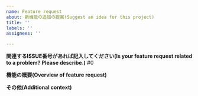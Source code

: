 ```yaml
---
name: Feature request
about: 新機能の追加の提案(Suggest an idea for this project)
title: ''
labels: ''
assignees: ''

---
```


**関連するISSUE番号があれば記入してください(Is your feature request related to a problem? Please describe.)**
#0

**機能の概要(Overview of feature request)**

**その他(Additional context)**
